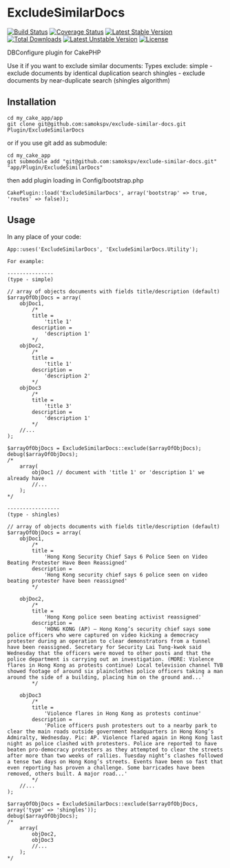 ExcludeSimilarDocs
==================
[![Build Status](https://travis-ci.org/samokspv/exclude-similar-docs.png)](https://travis-ci.org/samokspv/exclude-similar-docs) [![Coverage Status](https://coveralls.io/repos/samokspv/exclude-similar-docs/badge.png?branch=master)](https://coveralls.io/r/samokspv/exclude-similar-docs?branch=master) [![Latest Stable Version](https://poser.pugx.org/samokspv/exclude-similar-docs/v/stable.svg)](https://packagist.org/packages/samokspv/exclude-similar-docs) [![Total Downloads](https://poser.pugx.org/samokspv/exclude-similar-docs/downloads.svg)](https://packagist.org/packages/samokspv/exclude-similar-docs) [![Latest Unstable Version](https://poser.pugx.org/samokspv/exclude-similar-docs/v/unstable.svg)](https://packagist.org/packages/samokspv/exclude-similar-docs) [![License](https://poser.pugx.org/samokspv/exclude-similar-docs/license.svg)](https://packagist.org/packages/samokspv/exclude-similar-docs)

DBConfigure plugin for CakePHP

Use it if you want to exclude similar documents:
	Types exclude:
		simple   - exclude documents by identical duplication search
		shingles - exclude documents by near-duplicate search (shingles algorithm)

## Installation

	cd my_cake_app/app
	git clone git@github.com:samokspv/exclude-similar-docs.git Plugin/ExcludeSimilarDocs

or if you use git add as submodule:

	cd my_cake_app
	git submodule add "git@github.com:samokspv/exclude-similar-docs.git" "app/Plugin/ExcludeSimilarDocs"

then add plugin loading in Config/bootstrap.php

	CakePlugin::load('ExcludeSimilarDocs', array('bootstrap' => true, 'routes' => false));

## Usage

In any place of your code:
	
	App::uses('ExcludeSimilarDocs', 'ExcludeSimilarDocs.Utility');

	For example:
	
	---------------
	(type - simple)

	// array of objects documents with fields title/description (default)
	$arrayOfObjDocs = array(
		objDoc1, 
			/* 
			title = 
				'title 1'
			description = 
				'description 1'
			*/
		objDoc2, 
			/* 
			title = 
				'title 1'
			description = 
				'description 2'
			*/
		objDoc3 
			/* 
			title = 
				'title 3'
			description = 
				'description 1'
			*/
		//...
	);

	$arrayOfObjDocs = ExcludeSimilarDocs::exclude($arrayOfObjDocs);
	debug($arrayOfObjDocs); 
	/*
		array(
			objDoc1 // document with 'title 1' or 'description 1' we already have
			//...
		);
	*/

	-----------------
	(type - shingles)

	// array of objects documents with fields title/description (default)
	$arrayOfObjDocs = array(
		objDoc1, 
			/* 
			title = 
				'Hong Kong Security Chief Says 6 Police Seen on Video Beating Protester Have Been Reassigned'
			description = 
				'Hong Kong security chief says 6 police seen on video beating protester have been reassigned'
			*/
		
		objDoc2, 
			/* 
			title = 
				'Hong Kong police seen beating activist reassigned'
			description = 
				'HONG KONG (AP) — Hong Kong’s security chief says some police officers who were captured on video kicking a democracy protester during an operation to clear demonstrators from a tunnel have been reassigned. Secretary for Security Lai Tung-kwok said Wednesday that the officers were moved to other posts and that the police department is carrying out an investigation. (MORE: Violence flares in Hong Kong as protests continue) Local television channel TVB showed footage of around six plainclothes police officers taking a man around the side of a building, placing him on the ground and...'
			*/
		
		objDoc3
			/* 
			title = 
				'Violence flares in Hong Kong as protests continue'
			description = 
				'Police officers push protesters out to a nearby park to clear the main roads outside government headquarters in Hong Kong’s Admiralty, Wednesday. Pic: AP. Violence flared again in Hong Kong last night as police clashed with protesters. Police are reported to have beaten pro-democracy protesters as they attempted to clear the streets after more than two weeks of rallies. Tuesday night’s clashes followed a tense two days on Hong Kong’s streets. Events have been so fast that even reporting has proven a challenge. Some barricades have been removed, others built. A major road...'
			*/
		//...
	);

	$arrayOfObjDocs = ExcludeSimilarDocs::exclude($arrayOfObjDocs, array('type' => 'shingles'));
	debug($arrayOfObjDocs); 
	/*
		array(
			objDoc2,
			objDoc3
			//...
		);
	*/